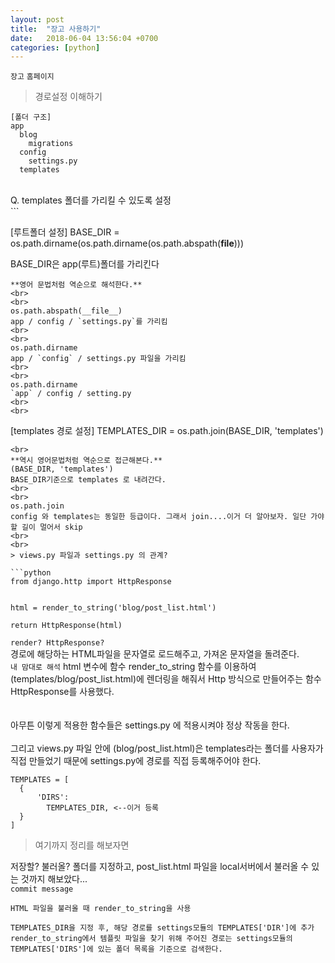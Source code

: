 ```yaml
---
layout: post
title:  "장고 사용하기"
date:   2018-06-04 13:56:04 +0700
categories: [python]
---
```

`장고` `홈페이지`
<br>
> 경로설정 이해하기

```
[폴더 구조]
app
  blog
    migrations
  config
    settings.py
  templates
```
<br>
Q. templates 폴더를 가리킬 수 있도록 설정
<br>
```

[루트폴더 설정]
BASE_DIR = os.path.dirname(os.path.dirname(os.path.abspath(__file__)))

BASE_DIR은 app(루트)폴더를 가리킨다

```
**영어 문법처럼 역순으로 해석한다.**
<br>
<br>
os.path.abspath(__file__)
app / config / `settings.py`를 가리킴
<br>
<br>
os.path.dirname
app / `config` / settings.py 파일을 가리킴
<br>
<br>
os.path.dirname
`app` / config / setting.py
<br>
<br>
```

[templates 경로 설정]
TEMPLATES_DIR = os.path.join(BASE_DIR, 'templates')

```
<br>
**역시 영어문법처럼 역순으로 접근해본다.**
(BASE_DIR, 'templates')
BASE_DIR기준으로 templates 로 내려간다.
<br>
<br>
os.path.join
config 와 templates는 동일한 등급이다. 그래서 join....이거 더 알아보자. 일단 가야할 길이 멀어서 skip
<br>
<br>
> views.py 파일과 settings.py 의 관계?

```python
from django.http import HttpResponse


html = render_to_string('blog/post_list.html')

return HttpResponse(html)
```
`render? HttpResponse?`
<br>
경로에 해당하는 HTML파일을 문자열로 로드해주고, 가져온 문자열을 돌려준다.
<br>
`내 맘대로 해석`
html 변수에 함수 render_to_string 함수를 이용하여 (templates/blog/post_list.html)에 렌더링을 해줘서 Http 방식으로 만들어주는 함수 HttpResponse를 사용했다.
<br>
<br>
<br>
아무튼 이렇게 적용한 함수들은 settings.py 에 적용시켜야 정상 작동을 한다.
<br>
<br>
그리고 views.py 파일 안에 (blog/post_list.html)은 templates라는 폴더를 사용자가 직접 만들었기 때문에 settings.py에 경로를 직접 등록해주어야 한다.
<br>
```
TEMPLATES = [
  {
      'DIRS':
        TEMPLATES_DIR, <--이거 등록
  }
]
```
> 여기까지 정리를 해보자면

저장할? 불러올? 폴더를 지정하고, post_list.html 파일을 local서버에서 불러올 수 있는 것까지 해보았다...
<br>
`commit message`
<br>
```
HTML 파일을 불러올 때 render_to_string을 사용

TEMPLATES_DIR을 지정 후, 해당 경로를 settings모듈의 TEMPLATES['DIR']에 추가
render_to_string에서 템플릿 파일을 찾기 위해 주어진 경로는 settings모듈의 TEMPLATES['DIRS']에 있는 폴더 목록을 기준으로 검색한다.
```
